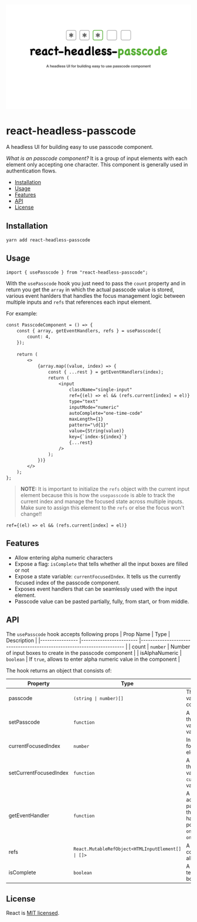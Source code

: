 ![headless-passcode-header-image](media/react-headless-passcode.001.jpeg)

# react-headless-passcode

A headless UI for building easy to use passcode component.

_What is an passcode component?_
It is a group of input elements with each element only accepting one character. This component is generally used in authentication flows.

-   [Installation](#installation)
-   [Usage](#usage)
-   [Features](#features)
-   [API](#api)
-   [License](#license)

## Installation

```shell
yarn add react-headless-passcode
```

## Usage

```tsx
import { usePasscode } from "react-headless-passcode";
```

With the `usePasscode` hook you just need to pass the `count` property and in return you get the `array` in which the actual passcode value is stored, various event hanlders that handles the focus management logic between multiple inputs and `refs` that references each input element.

For example:

```tsx
const PasscodeComponent = () => {
    const { array, getEventHandlers, refs } = usePasscode({
        count: 4,
    });

    return (
        <>
            {array.map((value, index) => {
                const { ...rest } = getEventHandlers(index);
                return (
                    <input
                        className="single-input"
                        ref={(el) => el && (refs.current[index] = el)}
                        type="text"
                        inputMode="numeric"
                        autoComplete="one-time-code"
                        maxLength={1}
                        pattern="\d{1}"
                        value={String(value)}
                        key={`index-${index}`}
                        {...rest}
                    />
                );
            })}
        </>
    );
};
```

> **NOTE:**
> It is important to initialize the `refs` object with the current input element because this is how the `usepasscode` is able to track the current index and manage the focused state across multiple inputs. Make sure to assign this element to the `refs` or else the focus won't change!!

```tsx
ref={(el) => el && (refs.current[index] = el)}
```

## Features

-   Allow entering alpha numeric characters
-   Expose a flag: `isComplete` that tells whether all the input boxes are filled or not
-   Expose a state variable: `currentFocusedIndex`. It tells us the currently focused index of the passcode component.
-   Exposes event handlers that can be seamlessly used with the input element.
-   Passcode value can be pasted partially, fully, from start, or from middle.

## API

The `usePasscode` hook accepts following props
| Prop Name | Type | Description |
|---------------- |------------------------ |----------------------------------------------------------------------- |
| count | `number` | Number of input boxes to create in the passcode component |
| isAlphaNumeric | `boolean` | If `true`, allows to enter alpha numeric value in the component |

The hook returns an object that consists of:

| Property               | Type                                               | Description                                                                                                                                                                |
| ---------------------- | -------------------------------------------------- | -------------------------------------------------------------------------------------------------------------------------------------------------------------------------- |
| passcode               | `(string \| number)[]`                             | The current array value of the entire component.                                                                                                                           |
| setPasscode            | `function`                                         | A function that sets the internal state variable:`passcode`'s value inside the hook.                                                                                       |
| currentFocusedIndex    | `number`                                           | Index of the currently focused input element.                                                                                                                              |
| setCurrentFocusedIndex | `function`                                         | A function that sets the internal state variable: `currentFocusedIndex`'s value inside the hook.                                                                           |
| getEventHandler        | `function`                                         | A function that accepts an index as a parameter. It returns the following event handlers for the input positioned at index `i`: `onChange` `onFocus` `onKeyUp` `onKeyDown` |
| refs                   | `React.MutableRefObject<HTMLInputElement[] \| []>` | A ref array that contains reference of all the input boxes.                                                                                                                |
| isComplete             | `boolean`                                          | A boolean flag that tells if all the input boxes are filled or not.                                                                                                        |

## License

React is [MIT licensed](./LICENSE).
